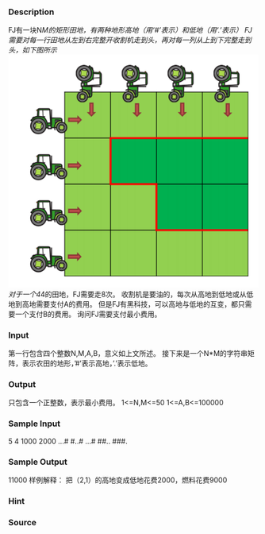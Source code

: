 
### Description
FJ有一块N*M的矩形田地，有两种地形高地（用‘#’表示）和低地（用‘.’表示）
FJ需要对每一行田地从左到右完整开收割机走到头，再对每一列从上到下完整走到头，如下图所示
 ![](/JudgeOnline/upload/201801/1111(1).png)
对于一个4*4的田地，FJ需要走8次。
收割机是要油的，每次从高地到低地或从低地到高地需要支付A的费用。
但是FJ有黑科技，可以高地与低地的互变，都只需要一个支付B的费用。
询问FJ需要支付最小费用。

### Input
第一行包含四个整数N,M,A,B，意义如上文所述。
接下来是一个N*M的字符串矩阵，表示农田的地形，’#’表示高地，’.’表示低地。

### Output
只包含一个正整数，表示最小费用。
1<=N,M<=50
1<=A,B<=100000

### Sample Input
5 4 1000 2000
...#
#..#
...#
##..
###.
### Sample Output
11000
样例解释：
把（2,1）的高地变成低地花费2000，燃料花费9000

### Hint

### Source
